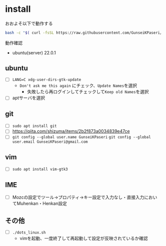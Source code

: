 # install

おおよそ以下で動作する
```sh
bash -c "$( curl -fsSL https://raw.githubusercontent.com/GunseiKPaseri/dotfiles/main/setup.sh )"
```

動作確認

- ubuntu(server) 22.0.1

## ubuntu

- [ ] `LANG=C xdg-user-dirs-gtk-update`
  - `Don't ask me this again` にチェック、`Update Names`を選択
    - 失敗したら再ログインしてチェックして`Keep old Names`を選択
- [ ] aptサーバを選択

## git

- [ ] `sudo apt install git`
- [ ] <https://qiita.com/shizuma/items/2b2f873a0034839e47ce>
- [ ] `git config --global user.name GunseiKPaseri` `git config --global user.email GunseiKPaseri@gmail.com`

## vim

- [ ] `sudo apt install vim-gtk3`

## IME

- [ ] Mozcの設定でツール→プロパティ→キー設定で入力なし・直接入力においてMuhenkan・Henkan設定

## その他

- [ ] `./dots_linux.sh`
  - vimを起動、一度終了して再起動して設定が反映されているか確認
